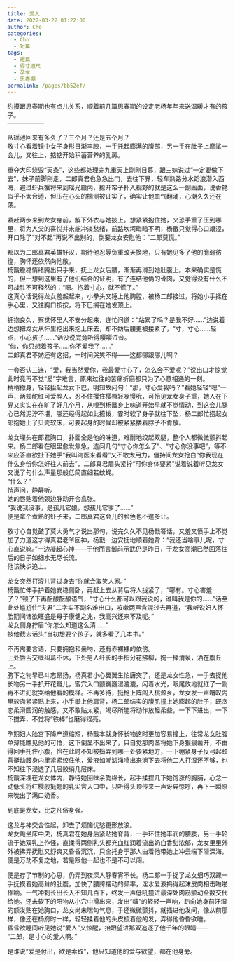 ```yaml
---
title: 爱人
date: 2022-03-22 01:22:00
author: Cho
categories: 
  - Cho
  - 短篇
tags: 
  - 短篇
  - 得寸进尺
  - 孕车
  - 思春期
permalink: /pages/bb52ef/
---
```


约摸跟思春期也有点儿关系，顺着前几篇思春期的设定老杨年年来送温暖才有的孩子。<!-- more -->  
——————

从瑶池回来有多久了？三个月？还是五个月？  
敖寸心看着镜中女子身形日渐丰腴，一手托起膨满的腹部，另一手在肚子上摩挲一会儿，又往上，掂掂开始积蓄营养的乳房。

重夺大印烧毁“天条”，这些都处理完九重天上刚刚日暮，跟三妹说过“一定要做下去”，妹子前脚刚走，二郎真君也急急出门，去往下界，轻车熟路分水蹈浪潜入西海，避过虾兵蟹将来到瑶光殿内，撩开帘子扑入视野的就是这么一副画面，说香艳似乎不太合适，但压在心头的揣测被证实了，确实让他血气翻涌，心潮久久还在荡。

紧赶两步来到龙女身前，解下外衣与她披上。想紧紧抱住她，又恐手重了压到哪里，将为人父的喜悦并未能冲淡愁绪，前路坎坷晦暗不明，杨戬只觉得心口艰涩，开口除了“对不起”再说不出别的，倒要龙女安慰他：“二郎莫慌。”

都以为二郎真君英雄好汉，期待他忍辱负重改天换地，只有她见多了他的脆弱彷徨，胸怀还依然向他敞。  
杨戬稳稳情绪腾出只手来，抚上龙女后腰，渐渐再滑到她肚腹上。本来确实是慌的，但一想到这里有了他们结合的证明，有了连结他俩的骨肉，又觉得没有什么不可战胜不可释然的：“嗯。抱着寸心，就不慌了。”  
这真心话说得龙女羞赧起来，小拳头又锤上他胸膛，被杨二郎接过，将她小手揉在手心里，又往胸口按按，将下巴搁在她发顶上。

拥抱良久，察觉怀里人不安分起来，连忙问道：“站累了吗？是我不好……”边说着边想把龙女从怀里挖出来抱上床去，却不妨后腰更被搂紧了，“寸，寸心……轻点，小心孩子……”话没说完竟听得嘤嘤泣音。  
“你，你只想着孩子……你不爱我了……”  
二郎真君不妨还有这招，一时间哭笑不得——这都哪跟哪儿啊？

一套否认三连，“爱，我当然爱你，我最爱寸心了，怎么会不爱呢？”说出口才惊觉此时竟再不觉“爱”字难言，原来过往的苦痛折磨都只为了心意相通的一刻。  
稍稍撤身，轻轻抬起龙女下巴，明知故问句：“那，寸心爱我吗？”看她轻轻“嗯”一声，两颊酡红可爱醉人，忍不住攫住樱唇轻啄慢吮，可怜见龙女身子重，她人在下界又实实在在旷了好几个月，从嗅到杨戬身上味道开始早就不觉情动，到这会儿腿心已然泥泞不堪，哪还经得起如此撩拨，霎时软了身子就往下坠，杨二郎忙捞起女郎抱她上了贝壳软床，可要起身的时候却被紧紧搂着脖子不肯放。

龙女埋头在郎君胸口，扑面全是他的味道，难耐地绞起双腿，整个人都微微颤抖起来。杨二郎看在眼里愈发焦急，连问几句“寸心你怎么了”、“寸心你没事吧”，等不来应答直欲扯下她手“我叫海医来看看”又不敢太用力，僵持间龙女抢白“你我现在什么身份你怎好往人前去”，二郎真君眉头紧拧“可你身体要紧”说着说着听见龙女又说了句什么声量那般低简直细若蚊蝇。  
“什么？”  
悄声问，静静听。  
她的唇贴着他颈边脉动开合翕张。  
“我说我没事，是孩儿它娘，想孩儿它爹了……”  
便是拿个煮熟的虾子来，二郎真君这会儿的脸色也不遑多让。

敖寸心自觉鼓了莫大勇气才说出那句，说完久久不见杨戬答话，又羞又愤手上不觉加了力道这才得真君老爷回神，杨戬一边安抚地顺着她背：“我还当啥事儿呢，寸心直说嘛。”一边凝起心神——于他而言御前示武仍是昨日，于龙女高潮已然回落往后的日子如细水无尽长流。  
他该快步追上。

龙女突然打滚儿背过身去“你就会取笑人家。”  
杨戬忙伸手护着她安稳侧卧，再赶上去从背后将人拢紧了，“哪有。寸心害羞了？”顿了下再酝酿酝酿语气，“寸心什么都可以跟我说的，谁叫我是你的……”话至此处尴尬住“夫君”二字实不副名难出口，咳嗽两声含混过去再道，“我听说妇人怀胎期间诸欲旺盛是母子康健之兆，我高兴还来不及呢。”  
龙女侧身拧眉“你怎么知道这么清……”  
被他截去话头“当初想要个孩子，就多看了几本书。”

不再需要言语，只要拥抱和亲吻，还有赤裸裸的依傍。  
上处唇舌交缠纠葛不休，下处男人纤长的手指分花拂柳，掬一捧清泉，洒在腹丘上。  
胯下之物早已斗志昂扬，杨真君小心翼翼生怕唐突了，还是龙女性急，一手去捉他长物另一手扒开花瓣儿，蜜穴入口颤巍巍湿漉漉，闪着水光，眼尾攸地就红了一副再不进犯就哭给他看的模样。不再多待，挺枪上阵闯入桃源乡，龙女发一声喟叹内里软肉紧紧贴上来，小手攀上他肩背，杨二郎结实的腹肌撞上她膨起的肚子，既贪恋柔滑圆润的触感，又不敢贴太紧，竭尽所能将动作放轻柔些，一下下进出，一下下搅弄，不觉将“铁棒”也磨得锃亮。

孕期妇人胎宫下降产道缩短，杨戬本就身怀长物这时更加容易撞上，往常龙女肚腹单薄能瞧见他的可怕，这下倒显不出来了，只自觉那肉茎将她下身狠狠凿开，不由得回手托住小腹，恰在此时不知被捣弄到哪一处要紧地方，一下绷紧身子反弓起颈背挺动腰身内里紧紧绞住他，爱液如潮汹涌喷出来淌下去将他二人打湿还不够，也不知往下浸透了几层鲛绡几层床。  
杨戬深埋在龙女体内，静待她回味余韵绵长，起手揉捏几下她饱涨的胸脯，心念一动低头将红樱般挺翘的乳尖含入口中，只听得头顶传来一声讶异惊呼，再下一瞬原来吮出了满口奶香。

到底是龙女，比之凡俗身强。

这龙与神交合性起，卸去了烦恼忧愁更形放浪。  
龙女跪坐床中央，杨真君在她身后紧贴她脊背，一手环住她丰润的腰肢，另一手轮流于她双乳上作怪，直揉得两侧乳头都充血红润着流出奶白香甜浓郁，龙女里里外外被拂弄抚慰又舒爽又昏昏沉沉，只全托身于那人由着他带她上冲云端下潜深海，便是万劫不复之地，若是跟他一起也不是不可以闯。

便是存了节制的心思，仍弄到夜深人静春宵不长。杨二郎一手捉了龙女细巧双踝一手抚摸着她高耸的肚腹，加快了腰胯摆动的频率，淫水爱液捣得起沫皮肉相击啪啪作响。一气冲刺长出长入不知几百下，终发一声低吼撞进最深处肉筋颤动全数交代给她。还未软下的阳物从小穴中滑出来，发出“啵”的轻轻一声响，趴向她身前汗湿的额发贴在她胸口，龙女尚未喘匀气息，手还微微颤抖，就插进他发间，像从前那样，像还在杨府时一样，轻轻揉着他的头皮梳着他的发，弄得他昏昏欲睡。  
昏昏欲睡间听见她说“爱人”又惊醒，抬眼望进那双追逐了他千年的眼睛——  
“二郎，是寸心的爱人啊。”

是谁说“爱是付出，欲是索取”，他只知道他的爱与欲望，都在他身旁。
